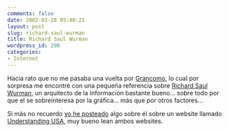 ```yaml
---
comments: false
date: 2002-03-28 05:48:21
layout: post
slug: richard-saul-wurman
title: Richard Saul Wurman
wordpress_id: 290
categories:
- Internet
---
```


Hacia rato que no me pasaba una vuelta por [Grancomo](http://www.grancomo.com/), lo cual por sorpresa me encontré con una pequeña referencia sobre [Richard Saul Wurman](http://www.grancomo.com/articulo.php?id_articulo=229&idcanal=7&PHPSESSID=d0125d2f569c521e118b2ca4c7beaf98), un arquitecto de la información bastante bueno… sobre todo por que el se sobreinteresa por la gráfica… más que por otros factores…  

  

Si más no recuerdo [yo he posteado](http://www.minid.net/archives/000159.php#a000159) algo sobre él sobre un website llamado [Understanding USA](http://www.understandingusa.com/intro.html), muy bueno lean ambos websites.




 
